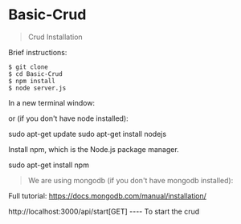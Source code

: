 # Basic-Crud

> Crud Installation

Brief instructions:

```
$ git clone  
$ cd Basic-Crud
$ npm install
$ node server.js
```

In a new terminal window:

or (if you don't have node installed):

sudo apt-get update
sudo apt-get install nodejs

Install npm, which is the Node.js package manager.

sudo apt-get install npm

> We are using mongodb (if you don't have mongodb installed):

Full tutorial: <https://docs.mongodb.com/manual/installation/>



http://localhost:3000/api/start[GET]  ---- To start the crud







